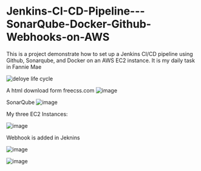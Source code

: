 # Jenkins-CI-CD-Pipeline---SonarQube-Docker-Github-Webhooks-on-AWS

This is a project demonstrate how to set up a Jenkins CI/CD pipeline using Github, Sonarqube, and Docker on an AWS EC2 instance. It is my daily task in Fannie Mae

![deloye life cycle](https://github.com/chunkityip/Jenkins-CI-CD-Pipeline---SonarQube-Docker-Github-Webhooks-on-AWS/assets/47329780/becf79eb-c0f5-4089-842d-12b6c2220ab0)


A html download form freecss.com
![image](https://github.com/chunkityip/Jenkins-CI-CD-Pipeline---SonarQube-Docker-Github-Webhooks-on-AWS/assets/47329780/9aae1fc4-33dd-4c7a-8ff4-b70b48b75825)

SonarQube
![image](https://s3-us-west-2.amazonaws.com/secure.notion-static.com/fe9e27e1-ac7d-4140-99d9-41e3e1205caa/Untitled.png)


My three EC2 Instances:

![image](https://github.com/chunkityip/Jenkins-CI-CD-Pipeline---SonarQube-Docker-Github-Webhooks-on-AWS/assets/47329780/e8f4c768-1571-49e0-a249-8412cff54fbc)

Webhook is added in Jeknins

![image](https://github.com/chunkityip/Jenkins-CI-CD-Pipeline---SonarQube-Docker-Github-Webhooks-on-AWS/assets/47329780/cc049d14-3e22-4152-8c9f-56293dc4d255)

![image](https://github.com/chunkityip/Jenkins-CI-CD-Pipeline---SonarQube-Docker-Github-Webhooks-on-AWS/assets/47329780/c712318c-250a-40e4-83e3-b6db7e100f32)

